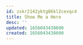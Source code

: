 ```yaml
---
id: zskr2142yktg86kl2cevqc4
title: Show Me a Hero
desc: ''
updated: 1656043438600
created: 1656043438600
---
```



